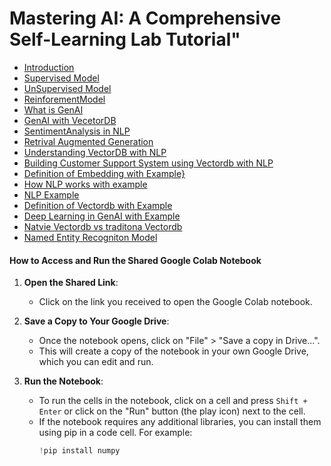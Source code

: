 #  Mastering AI: A Comprehensive Self-Learning Lab Tutorial"
- [Introduction](https://colab.research.google.com/drive/1nz_dIE2Vgaua3lEvxjgxa9i02gZq8Dvo?usp=sharing)
- [Supervised Model](https://colab.research.google.com/drive/1Ze4mZuFP8ZNPrKrQYUZGFsPl33nIWT3o?usp=sharing)
- [UnSupervised Model](https://colab.research.google.com/drive/1dAsB2QwmduKZz4r2BFsuMIssOJZSYmXa?usp=sharing)
- [ReinforementModel](https://colab.research.google.com/drive/1u9s_JhxPtUYAj8kCLmhNVsFmVrYJ83Om?usp=sharing)
- [What is GenAI](https://colab.research.google.com/drive/1bWdByb0cuxnezCFEXIWFq9XI8_toWpNi?usp=sharing)
- [GenAI with VecetorDB](https://colab.research.google.com/drive/1UMoJzqZvaXBCPFqC7n7Khy-X6-uSZB3E?usp=sharing)
- [SentimentAnalysis in NLP](https://colab.research.google.com/drive/1Kw4r76xPW2YfFH4zzzJiPlCfO_x44uHt?usp=sharing)
- [Retrival Augmented Generation](https://colab.research.google.com/drive/1IC0Eo2qhfZXMxfHLQs3HcfOkukZddLwk?usp=sharing)
- [Understanding VectorDB with NLP](https://colab.research.google.com/drive/1rUH9YblrSNKFFiPdLMp9Jp1Fq8Xl92WE?usp=sharing)
- [Building Customer Support System using Vectordb with NLP](https://colab.research.google.com/drive/1jR_FSnrD2CKWsb2jSl-5MEZs5J-mZODi?usp=sharing)
- [Definition of Embedding with Example}](https://colab.research.google.com/drive/1yotBeCE5OFGDzmULJQ4YUoexUMgUnIMX?usp=sharing)
- [How NLP works with example](https://colab.research.google.com/drive/1k3cWy0St1rxsy5OQWs_mF9XYN_x9KoGs?usp=sharing)
- [NLP Example](https://colab.research.google.com/drive/16kj8eQUz8RtcJwdqZWGTAhW4l9PlNOCZ?usp=sharing)
- [Definition of Vectordb with Example](https://colab.research.google.com/drive/135Axurh5y99gb0N9iKJWywBB6JTATZ03?usp=sharing)
- [Deep Learning in GenAI with Example](https://colab.research.google.com/drive/1Nhpu-jyPb5EVvw_kxzT-txYxjHs1e1Df?usp=sharing)
- [Natvie Vectordb vs traditona Vectordb](https://colab.research.google.com/drive/1VczehNciR44bWLXoCWZeJrSVrVnePaJe?usp=sharing)
- [Named Entity Recogniton Model](https://colab.research.google.com/drive/1_j-GC9z08IU-HpQQeq7jwsNs5-k90BAp?usp=sharing)
  

#### How to Access and Run the Shared Google Colab Notebook

1. **Open the Shared Link**:
   - Click on the link you received to open the Google Colab notebook.

2. **Save a Copy to Your Google Drive**:
   - Once the notebook opens, click on "File" > "Save a copy in Drive...".
   - This will create a copy of the notebook in your own Google Drive, which you can edit and run.

3. **Run the Notebook**:
   - To run the cells in the notebook, click on a cell and press `Shift + Enter` or click on the "Run" button (the play icon) next to the cell.
   - If the notebook requires any additional libraries, you can install them using pip in a code cell. For example:
     ```python
     !pip install numpy
     ```
